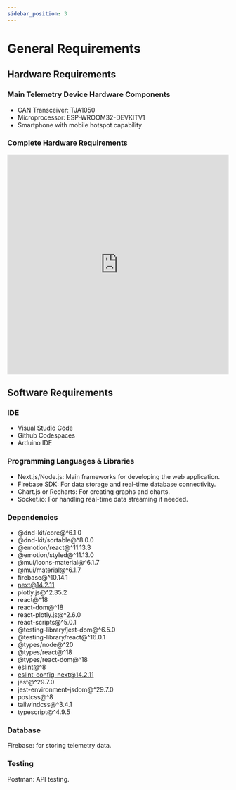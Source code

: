```yaml
---
sidebar_position: 3
---
```


# General Requirements

## Hardware Requirements  
### Main Telemetry Device Hardware Components
- CAN Transceiver: TJA1050  
- Microprocessor: ESP-WROOM32-DEVKITV1
- Smartphone with mobile hotspot capability

### Complete Hardware Requirements
<iframe src="https://docs.google.com/spreadsheets/d/e/2PACX-1vRPmqrR1D0rSadeonzcJYDSI9_54YGbKhxfEFePVx_G_DNKT3bhswWF8M95XYecuXjWSqct2AxIOJHy/pubhtml?widget=true&headers=false" frameborder="0" width="100%" height="500"></iframe>

## Software Requirements  
### IDE     
- Visual Studio Code  
- Github Codespaces  
- Arduino IDE    
### Programming Languages & Libraries    
- Next.js/Node.js:      Main frameworks for developing the web application.  
- Firebase SDK:         For data storage and real-time database connectivity.  
- Chart.js or Recharts: For creating graphs and charts.  
- Socket.io:            For handling real-time data streaming if needed.

### Dependencies
- @dnd-kit/core@^6.1.0
- @dnd-kit/sortable@^8.0.0
- @emotion/react@^11.13.3
- @emotion/styled@^11.13.0
- @mui/icons-material@^6.1.7
- @mui/material@^6.1.7
- firebase@^10.14.1
- next@14.2.11
- plotly.js@^2.35.2
- react@^18
- react-dom@^18
- react-plotly.js@^2.6.0
- react-scripts@^5.0.1
- @testing-library/jest-dom@^6.5.0
- @testing-library/react@^16.0.1
- @types/node@^20
- @types/react@^18
- @types/react-dom@^18
- eslint@^8
- eslint-config-next@14.2.11
- jest@^29.7.0
- jest-environment-jsdom@^29.7.0
- postcss@^8
- tailwindcss@^3.4.1
- typescript@^4.9.5

### Database
Firebase: for storing telemetry data. 
### Testing    
Postman: API testing.  
